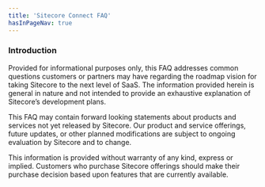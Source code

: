 ```yaml
---
title: 'Sitecore Connect FAQ'
hasInPageNav: true
---
```


### Introduction

Provided for informational purposes only, this FAQ addresses common questions customers or partners may have regarding the roadmap vision for taking Sitecore to the next level of SaaS. The information provided herein is general in nature and not intended to provide an exhaustive explanation of Sitecore’s development plans.

This FAQ may contain forward looking statements about products and services not yet released by Sitecore. Our product and service offerings, future updates, or other planned modifications are subject to ongoing evaluation by Sitecore and to change.

This information is provided without warranty of any kind, express or implied. Customers who purchase Sitecore offerings should make their purchase decision based upon features that are currently available.
